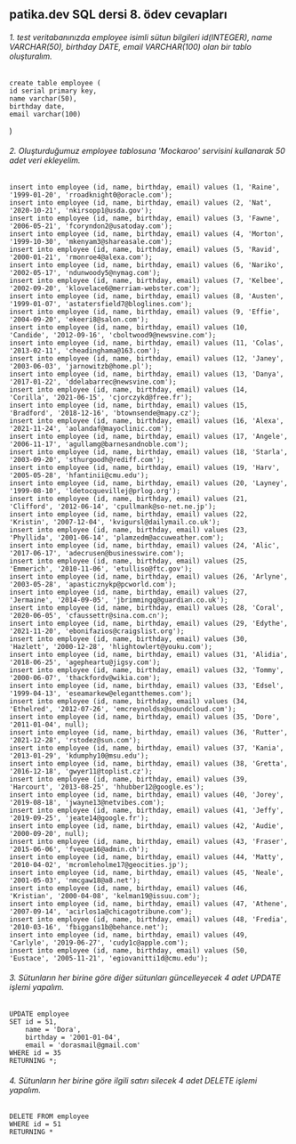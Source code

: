 ## patika.dev SQL dersi 8. ödev cevapları
###### 1. test veritabanınızda employee isimli sütun bilgileri id(INTEGER), name VARCHAR(50), birthday DATE, email VARCHAR(100) olan bir tablo oluşturalım.

    create table employee (
	id serial primary key,
	name varchar(50),
	birthday date,
	email varchar(100)
)
    
###### 2. Oluşturduğumuz employee tablosuna 'Mockaroo' servisini kullanarak 50 adet veri ekleyelim.

    insert into employee (id, name, birthday, email) values (1, 'Raine', '1999-01-20', 'rroadknight0@oracle.com');
    insert into employee (id, name, birthday, email) values (2, 'Nat', '2020-10-21', 'nkirsopp1@usda.gov');
    insert into employee (id, name, birthday, email) values (3, 'Fawne', '2006-05-21', 'fcoryndon2@usatoday.com');
    insert into employee (id, name, birthday, email) values (4, 'Morton', '1999-10-30', 'mkenyam3@shareasale.com');
    insert into employee (id, name, birthday, email) values (5, 'Ravid', '2000-01-21', 'rmonroe4@alexa.com');
    insert into employee (id, name, birthday, email) values (6, 'Nariko', '2002-05-17', 'ndunwoody5@nymag.com');
    insert into employee (id, name, birthday, email) values (7, 'Kelbee', '2002-09-20', 'klovelace6@merriam-webster.com');
    insert into employee (id, name, birthday, email) values (8, 'Austen', '1999-01-07', 'astatersfield7@bloglines.com');
    insert into employee (id, name, birthday, email) values (9, 'Effie', '2004-09-20', 'ekeeri8@salon.com');
    insert into employee (id, name, birthday, email) values (10, 'Candide', '2012-09-16', 'cboltwood9@newsvine.com');
    insert into employee (id, name, birthday, email) values (11, 'Colas', '2013-02-11', 'cheadinghama@163.com');
    insert into employee (id, name, birthday, email) values (12, 'Janey', '2003-06-03', 'jarnowitzb@home.pl');
    insert into employee (id, name, birthday, email) values (13, 'Danya', '2017-01-22', 'ddelabarrec@newsvine.com');
    insert into employee (id, name, birthday, email) values (14, 'Corilla', '2021-06-15', 'cjorczykd@free.fr');
    insert into employee (id, name, birthday, email) values (15, 'Bradford', '2018-12-16', 'btownsende@mapy.cz');
    insert into employee (id, name, birthday, email) values (16, 'Alexa', '2021-11-24', 'aolandaf@mayoclinic.com');
    insert into employee (id, name, birthday, email) values (17, 'Angele', '2006-11-17', 'agullamg@barnesandnoble.com');
    insert into employee (id, name, birthday, email) values (18, 'Starla', '2003-09-20', 'sthurgoodh@rediff.com');
    insert into employee (id, name, birthday, email) values (19, 'Harv', '2005-05-28', 'hfantinii@cmu.edu');
    insert into employee (id, name, birthday, email) values (20, 'Layney', '1999-08-10', 'ldetocquevillej@prlog.org');
    insert into employee (id, name, birthday, email) values (21, 'Clifford', '2012-06-14', 'cpullmank@so-net.ne.jp');
    insert into employee (id, name, birthday, email) values (22, 'Kristin', '2007-12-04', 'kvigursl@dailymail.co.uk');
    insert into employee (id, name, birthday, email) values (23, 'Phyllida', '2001-06-14', 'plamzedm@accuweather.com');
    insert into employee (id, name, birthday, email) values (24, 'Alic', '2017-06-17', 'adecrusen@businesswire.com');
    insert into employee (id, name, birthday, email) values (25, 'Emmerich', '2010-11-06', 'etulliso@ftc.gov');
    insert into employee (id, name, birthday, email) values (26, 'Arlyne', '2003-05-28', 'apasticznykp@pcworld.com');
    insert into employee (id, name, birthday, email) values (27, 'Jermaine', '2014-09-05', 'jbrimmingq@guardian.co.uk');
    insert into employee (id, name, birthday, email) values (28, 'Coral', '2020-06-05', 'cfaussettr@sina.com.cn');
    insert into employee (id, name, birthday, email) values (29, 'Edythe', '2021-11-20', 'ebonifazios@craigslist.org');
    insert into employee (id, name, birthday, email) values (30, 'Hazlett', '2000-12-28', 'hlightowlert@youku.com');
    insert into employee (id, name, birthday, email) values (31, 'Alidia', '2018-06-25', 'agepheartu@jigsy.com');
    insert into employee (id, name, birthday, email) values (32, 'Tommy', '2000-06-07', 'thackfordv@wikia.com');
    insert into employee (id, name, birthday, email) values (33, 'Edsel', '1999-04-13', 'eseamarkew@elegantthemes.com');
    insert into employee (id, name, birthday, email) values (34, 'Ethelred', '2012-07-26', 'emcreynoldsx@soundcloud.com');
    insert into employee (id, name, birthday, email) values (35, 'Dore', '2011-01-04', null);
    insert into employee (id, name, birthday, email) values (36, 'Rutter', '2021-12-28', 'rstodez@sun.com');
    insert into employee (id, name, birthday, email) values (37, 'Kania', '2013-01-29', 'kdumphy10@msu.edu');
    insert into employee (id, name, birthday, email) values (38, 'Gretta', '2016-12-18', 'gwyer11@toplist.cz');
    insert into employee (id, name, birthday, email) values (39, 'Harcourt', '2013-08-25', 'hhubber12@google.es');
    insert into employee (id, name, birthday, email) values (40, 'Jorey', '2019-08-18', 'jwayne13@netvibes.com');
    insert into employee (id, name, birthday, email) values (41, 'Jeffy', '2019-09-25', 'jeate14@google.fr');
    insert into employee (id, name, birthday, email) values (42, 'Audie', '2000-09-20', null);
    insert into employee (id, name, birthday, email) values (43, 'Fraser', '2015-06-06', 'fveque16@admin.ch');
    insert into employee (id, name, birthday, email) values (44, 'Matty', '2010-04-02', 'mcromleholme17@geocities.jp');
    insert into employee (id, name, birthday, email) values (45, 'Neale', '2001-05-03', 'nmcgaw18@a8.net');
    insert into employee (id, name, birthday, email) values (46, 'Kristian', '2000-04-08', 'kelman19@issuu.com');
    insert into employee (id, name, birthday, email) values (47, 'Athene', '2007-09-14', 'acirlos1a@chicagotribune.com');
    insert into employee (id, name, birthday, email) values (48, 'Fredia', '2010-03-16', 'fbiggans1b@behance.net');
    insert into employee (id, name, birthday, email) values (49, 'Carlyle', '2019-06-27', 'cudy1c@apple.com');
    insert into employee (id, name, birthday, email) values (50, 'Eustace', '2005-11-21', 'egiovanitti1d@cmu.edu');

###### 3.  Sütunların her birine göre diğer sütunları güncelleyecek 4 adet UPDATE işlemi yapalım.

    UPDATE employee 
	SET id = 51,
	    name = 'Dora',
	    birthday = '2001-01-04',
	    email = 'dorasmail@gmail.com'
    WHERE id = 35
    RETURNING *;
    
###### 4. Sütunların her birine göre ilgili satırı silecek 4 adet DELETE işlemi yapalım.

    DELETE FROM employee 
    WHERE id = 51
    RETURNING *

